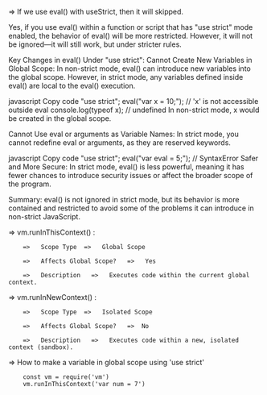 => If we use eval() with useStrict, then it will skipped.

Yes, if you use eval() within a function or script that has "use strict" mode enabled, the behavior of eval() will be more restricted. However, it will not be ignored—it will still work, but under stricter rules.

Key Changes in eval() Under "use strict":
Cannot Create New Variables in Global Scope: In non-strict mode, eval() can introduce new variables into the global scope. However, in strict mode, any variables defined inside eval() are local to the eval() execution.

javascript
Copy code
"use strict";
eval("var x = 10;"); // 'x' is not accessible outside eval
console.log(typeof x); // undefined
In non-strict mode, x would be created in the global scope.

Cannot Use eval or arguments as Variable Names: In strict mode, you cannot redefine eval or arguments, as they are reserved keywords.

javascript
Copy code
"use strict";
eval("var eval = 5;"); // SyntaxError
Safer and More Secure: In strict mode, eval() is less powerful, meaning it has fewer chances to introduce security issues or affect the broader scope of the program.

Summary:
eval() is not ignored in strict mode, but its behavior is more contained and restricted to avoid some of the problems it can introduce in non-strict JavaScript.






=>    vm.runInThisContext() :

        =>   Scope Type	 =>   Global Scope

        =>   Affects Global Scope?   =>   Yes	 

        =>	 Description   =>   Executes code within the current global context.


=>    vm.runInNewContext() :

        =>   Scope Type	 =>   Isolated Scope

        =>   Affects Global Scope?   =>  No	 

        =>	 Description   =>   Executes code within a new, isolated context (sandbox).  



=>   How to make a variable in global scope using  'use strict'


        const vm = require('vm')
        vm.runInThisContext('var num = 7')
                   